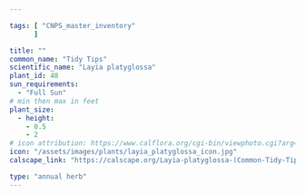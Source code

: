 ```yaml
---

tags: [ "CNPS_master_inventory"
      ]

title: ""
common_name: "Tidy Tips"
scientific_name: "Layia platyglossa"
plant_id: 48
sun_requirements:
  - "Full Sun"
# min then max in feet
plant_size:
  - height: 
    - 0.5
    - 2
# icon attribution: https://www.calflora.org/cgi-bin/viewphoto.cgi?arg=/app/up/entry/149/44763.jpg 
icon: "/assets/images/plants/layia_platyglossa_icon.jpg" 
calscape_link: "https://calscape.org/Layia-platyglossa-(Common-Tidy-Tips)"

type: "annual herb"
---
```


